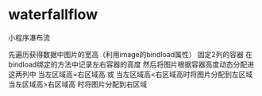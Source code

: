 # waterfallflow
小程序瀑布流

先遍历获得数据中图片的宽高（利用image的bindload属性）
固定2列的容器
在bindload绑定的方法中记录左右容器的高度
然后将图片根据容器高度动态分配进这两列中
当左区域高=右区域高 或 当左区域高<右区域高时将图片分配到左区域 当左区域高>右区域高 时将图片分配到右区域
